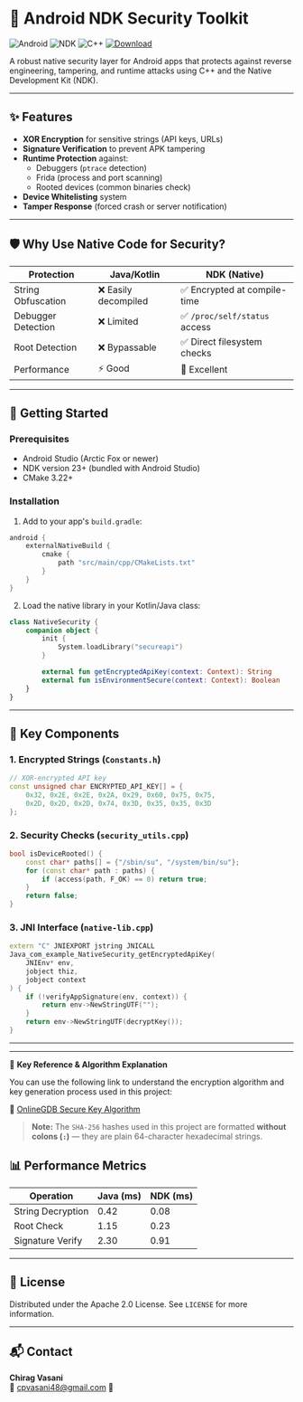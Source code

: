 
# 🔐 Android NDK Security Toolkit

![Android](https://img.shields.io/badge/Android-3DDC84?style=for-the-badge&logo=android&logoColor=white)
![NDK](https://img.shields.io/badge/NDK-00C4CC?style=for-the-badge&logo=android&logoColor=white)
![C++](https://img.shields.io/badge/C++-00599C?style=for-the-badge&logo=c%2B%2B&logoColor=white)
[![Download](https://img.shields.io/badge/Download-Zip-blue?style=for-the-badge&logo=github)](https://github.com/yourusername/android-ndk-security-toolkit/archive/refs/heads/main.zip)

A robust native security layer for Android apps that protects against reverse engineering, tampering, and runtime attacks using C++ and the Native Development Kit (NDK).

---

## ✨ Features

- **XOR Encryption** for sensitive strings (API keys, URLs)
- **Signature Verification** to prevent APK tampering
- **Runtime Protection** against:
  - Debuggers (`ptrace` detection)
  - Frida (process and port scanning)
  - Rooted devices (common binaries check)
- **Device Whitelisting** system
- **Tamper Response** (forced crash or server notification)

---

## 🛡️ Why Use Native Code for Security?

| Protection        | Java/Kotlin        | NDK (Native)              |
|------------------|--------------------|---------------------------|
| String Obfuscation | ❌ Easily decompiled | ✅ Encrypted at compile-time |
| Debugger Detection | ❌ Limited          | ✅ `/proc/self/status` access |
| Root Detection     | ❌ Bypassable       | ✅ Direct filesystem checks |
| Performance        | ⚡ Good             | 🚀 Excellent               |

---

## 🚀 Getting Started

### Prerequisites

- Android Studio (Arctic Fox or newer)
- NDK version 23+ (bundled with Android Studio)
- CMake 3.22+

### Installation

1. Add to your app's `build.gradle`:

```gradle
android {
    externalNativeBuild {
        cmake {
            path "src/main/cpp/CMakeLists.txt"
        }
    }
}
```

2. Load the native library in your Kotlin/Java class:

```kotlin
class NativeSecurity {
    companion object {
        init {
            System.loadLibrary("secureapi")
        }

        external fun getEncryptedApiKey(context: Context): String
        external fun isEnvironmentSecure(context: Context): Boolean
    }
}
```

---

## 🧩 Key Components

### 1. Encrypted Strings (`Constants.h`)

```cpp
// XOR-encrypted API key
const unsigned char ENCRYPTED_API_KEY[] = {
    0x32, 0x2E, 0x2E, 0x2A, 0x29, 0x60, 0x75, 0x75,
    0x2D, 0x2D, 0x2D, 0x74, 0x3D, 0x35, 0x35, 0x3D
};
```

### 2. Security Checks (`security_utils.cpp`)

```cpp
bool isDeviceRooted() {
    const char* paths[] = {"/sbin/su", "/system/bin/su"};
    for (const char* path : paths) {
        if (access(path, F_OK) == 0) return true;
    }
    return false;
}
```

### 3. JNI Interface (`native-lib.cpp`)

```cpp
extern "C" JNIEXPORT jstring JNICALL
Java_com_example_NativeSecurity_getEncryptedApiKey(
    JNIEnv* env,
    jobject thiz,
    jobject context
) {
    if (!verifyAppSignature(env, context)) {
        return env->NewStringUTF("");
    }
    return env->NewStringUTF(decryptKey());
}
```

---

---

🔑 **Key Reference & Algorithm Explanation**

You can use the following link to understand the encryption algorithm and key generation process used in this project:

🔗 [OnlineGDB Secure Key Algorithm](https://onlinegdb.com/EWAXe1uJI-)

> **Note:** The `SHA-256` hashes used in this project are formatted **without colons (`:`)** — they are plain 64-character hexadecimal strings.

## 📊 Performance Metrics

| Operation          | Java (ms) | NDK (ms) |
|-------------------|-----------|----------|
| String Decryption | 0.42      | 0.08     |
| Root Check        | 1.15      | 0.23     |
| Signature Verify  | 2.30      | 0.91     |

---

## 📜 License

Distributed under the Apache 2.0 License. See `LICENSE` for more information.

---

## 📬 Contact

**Chirag Vasani**  
📧 cpvasani48@gmail.com
📧 
